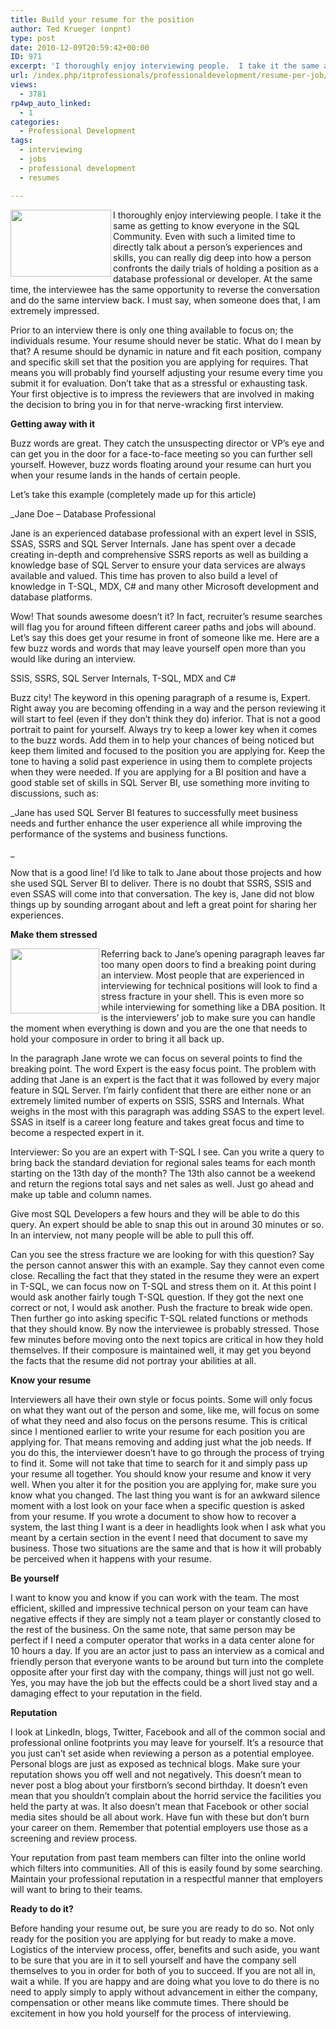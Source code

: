```yaml
---
title: Build your resume for the position
author: Ted Krueger (onpnt)
type: post
date: 2010-12-09T20:59:42+00:00
ID: 971
excerpt: 'I thoroughly enjoy interviewing people.  I take it the same as getting to know everyone in the SQL Community.  Even with such a limited time to directly talk about a person’s experiences and skills, you can really dig deep into how a person confronts the daily trials of holding a position as a database professional or developer.  At the same time, the interviewee has the same opportunity to reverse the conversation and do the same interview back.  I must say, when someone does that, I am extremely impressed.'
url: /index.php/itprofessionals/professionaldevelopment/resume-per-job/
views:
  - 3781
rp4wp_auto_linked:
  - 1
categories:
  - Professional Development
tags:
  - interviewing
  - jobs
  - professional development
  - resumes

---
```

<div class="image_block">
  <img src="/wp-content/uploads/blogs/ITProfessionals/resume_1.gif" alt="" title="" width="161" height="107" align="left" />
</div>

I thoroughly enjoy interviewing people. I take it the same as getting to know everyone in the SQL Community. Even with such a limited time to directly talk about a person’s experiences and skills, you can really dig deep into how a person confronts the daily trials of holding a position as a database professional or developer. At the same time, the interviewee has the same opportunity to reverse the conversation and do the same interview back. I must say, when someone does that, I am extremely impressed.

Prior to an interview there is only one thing available to focus on; the individuals resume. Your resume should never be static. What do I mean by that? A resume should be dynamic in nature and fit each position, company and specific skill set that the position you are applying for requires. That means you will probably find yourself adjusting your resume every time you submit it for evaluation. Don’t take that as a stressful or exhausting task. Your first objective is to impress the reviewers that are involved in making the decision to bring you in for that nerve-wracking first interview.

**Getting away with it**

Buzz words are great. They catch the unsuspecting director or VP’s eye and can get you in the door for a face-to-face meeting so you can further sell yourself. However, buzz words floating around your resume can hurt you when your resume lands in the hands of certain people.

Let’s take this example (completely made up for this article)

_Jane Doe &#8211; Database Professional</p> 

Jane is an experienced database professional with an expert level in SSIS, SSAS, SSRS and SQL Server Internals. Jane has spent over a decade creating in-depth and comprehensive SSRS reports as well as building a knowledge base of SQL Server to ensure your data services are always available and valued. This time has proven to also build a level of knowledge in T-SQL, MDX, C# and many other Microsoft development and database platforms.</i> 

Wow! That sounds awesome doesn’t it? In fact, recruiter’s resume searches will flag you for around fifteen different career paths and jobs will abound. Let’s say this does get your resume in front of someone like me. Here are a few buzz words and words that may leave yourself open more than you would like during an interview.

SSIS, SSRS, SQL Server Internals, T-SQL, MDX and C#

Buzz city! The keyword in this opening paragraph of a resume is, Expert. Right away you are becoming offending in a way and the person reviewing it will start to feel (even if they don’t think they do) inferior. That is not a good portrait to paint for yourself. Always try to keep a lower key when it comes to the buzz words. Add them in to help your chances of being noticed but keep them limited and focused to the position you are applying for. Keep the tone to having a solid past experience in using them to complete projects when they were needed. If you are applying for a BI position and have a good stable set of skills in SQL Server BI, use something more inviting to discussions, such as:

_Jane has used SQL Server BI features to successfully meet business needs and further enhance the user experience all while improving the performance of the systems and business functions.
  
_ 

Now that is a good line! I’d like to talk to Jane about those projects and how she used SQL Server BI to deliver. There is no doubt that SSRS, SSIS and even SSAS will come into that conversation. The key is, Jane did not blow things up by sounding arrogant about and left a great point for sharing her experiences.

**Make them stressed**

<div class="image_block">
  <img src="/wp-content/uploads/blogs/ITProfessionals/resume_2.gif" alt="" title="" width="142" height="104" align="left" />
</div>

Referring back to Jane’s opening paragraph leaves far too many open doors to find a breaking point during an interview. Most people that are experienced in interviewing for technical positions will look to find a stress fracture in your shell. This is even more so while interviewing for something like a DBA position. It is the interviewers’ job to make sure you can handle the moment when everything is down and you are the one that needs to hold your composure in order to bring it all back up.
  
In the paragraph Jane wrote we can focus on several points to find the breaking point. The word Expert is the easy focus point. The problem with adding that Jane is an expert is the fact that it was followed by every major feature in SQL Server. I’m fairly confident that there are either none or an extremely limited number of experts on SSIS, SSRS and Internals. What weighs in the most with this paragraph was adding SSAS to the expert level. SSAS in itself is a career long feature and takes great focus and time to become a respected expert in it.

Interviewer: So you are an expert with T-SQL I see. Can you write a query to bring back the standard deviation for regional sales teams for each month starting on the 13th day of the month? The 13th also cannot be a weekend and return the regions total says and net sales as well. Just go ahead and make up table and column names.

Give most SQL Developers a few hours and they will be able to do this query. An expert should be able to snap this out in around 30 minutes or so. In an interview, not many people will be able to pull this off.

Can you see the stress fracture we are looking for with this question? Say the person cannot answer this with an example. Say they cannot even come close. Recalling the fact that they stated in the resume they were an expert in T-SQL, we can focus now on T-SQL and stress them on it. At this point I would ask another fairly tough T-SQL question. If they got the next one correct or not, I would ask another. Push the fracture to break wide open. Then further go into asking specific T-SQL related functions or methods that they should know. By now the interviewee is probably stressed. Those few minutes before moving onto the next topics are critical in how they hold themselves. If their composure is maintained well, it may get you beyond the facts that the resume did not portray your abilities at all.

**Know your resume**

Interviewers all have their own style or focus points. Some will only focus on what they want out of the person and some, like me, will focus on some of what they need and also focus on the persons resume. This is critical since I mentioned earlier to write your resume for each position you are applying for. That means removing and adding just what the job needs. If you do this, the interviewer doesn’t have to go through the process of trying to find it. Some will not take that time to search for it and simply pass up your resume all together. You should know your resume and know it very well. When you alter it for the position you are applying for, make sure you know what you changed. The last thing you want is for an awkward silence moment with a lost look on your face when a specific question is asked from your resume. If you wrote a document to show how to recover a system, the last thing I want is a deer in headlights look when I ask what you meant by a certain section in the event I need that document to save my business. Those two situations are the same and that is how it will probably be perceived when it happens with your resume.

**Be yourself**

I want to know you and know if you can work with the team. The most efficient, skilled and impressive technical person on your team can have negative effects if they are simply not a team player or constantly closed to the rest of the business. On the same note, that same person may be perfect if I need a computer operator that works in a data center alone for 10 hours a day. If you are an actor just to pass an interview as a comical and friendly person that everyone wants to be around but turn into the complete opposite after your first day with the company, things will just not go well. Yes, you may have the job but the effects could be a short lived stay and a damaging effect to your reputation in the field.

**Reputation**

I look at LinkedIn, blogs, Twitter, Facebook and all of the common social and professional online footprints you may leave for yourself. It’s a resource that you just can’t set aside when reviewing a person as a potential employee. Personal blogs are just as exposed as technical blogs. Make sure your reputation shows you off well and not negatively. This doesn’t mean to never post a blog about your firstborn’s second birthday. It doesn’t even mean that you shouldn’t complain about the horrid service the facilities you held the party at was. It also doesn’t mean that Facebook or other social media sites should be all about work. Have fun with these but don’t burn your career on them. Remember that potential employers use those as a screening and review process.

Your reputation from past team members can filter into the online world which filters into communities. All of this is easily found by some searching. Maintain your professional reputation in a respectful manner that employers will want to bring to their teams.

**Ready to do it?**

Before handing your resume out, be sure you are ready to do so. Not only ready for the position you are applying for but ready to make a move. Logistics of the interview process, offer, benefits and such aside, you want to be sure that you are in it to sell yourself and have the company sell themselves to you in order for both of you to succeed. If you are not all in, wait a while. If you are happy and are doing what you love to do there is no need to apply simply to apply without advancement in either the company, compensation or other means like commute times. There should be excitement in how you hold yourself for the process of interviewing.